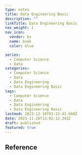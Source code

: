 ```yaml
---
type: notes
title: Data Engineering Basic
description: ""
linkTitle: Data Engineering Basic
nav_weight: 1
nav_icon:
  vendor: bs
  name: book
  color: blue

series:
  - Computer Science
  - Data
categories:
  - Computer Science
  - Data
  - Data Engineering
  - Data Engineering Basic
tags:
  - Computer Science
  - Data
  - Data Engineering
  - Data Engineering Basic
lastmod: 2023-12-10T03:12:43.660Z
date: 2023-11-26T13:02:12.342Z
draft: published
featured: true
---
```


## Reference
